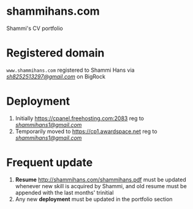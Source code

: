 # shammihans.com
Shammi's CV portfolio

# Registered domain
`www.shammihans.com` registered to Shammi Hans via *sh8252513297@gmail.com* on BigRock

# Deployment
1. Initially https://cpanel.freehosting.com:2083 reg to *shammihans1@gmail.com*
2. Temporarily moved to https://cp1.awardspace.net reg to *shammihans1@gmail.com*

# Frequent update
1. **Resume** http://shammihans.com/shammihans.pdf must be updated whenever new skill is acquired by Shammi, and old resume must be appended with the last months' trinitial
2. Any new **deployment** must be updated in the portfolio section  

